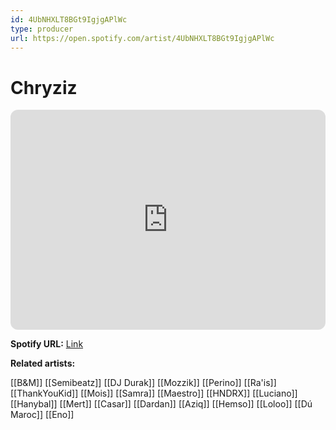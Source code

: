 ```yaml
---
id: 4UbNHXLT8BGt9IgjgAPlWc
type: producer
url: https://open.spotify.com/artist/4UbNHXLT8BGt9IgjgAPlWc
---
```

# Chryziz

<iframe style="border-radius:12px" src="https://open.spotify.com/embed/artist/4UbNHXLT8BGt9IgjgAPlWc" width="100%" height="352" frameBorder="0" allowfullscreen="" allow="autoplay; clipboard-write; encrypted-media; fullscreen; picture-in-picture" loading="lazy"></iframe>

**Spotify URL:** [Link](https://open.spotify.com/artist/4UbNHXLT8BGt9IgjgAPlWc)

**Related artists:**

[[B&M]]
[[Semibeatz]]
[[DJ Durak]]
[[Mozzik]]
[[Perino]]
[[Ra'is]]
[[ThankYouKid]]
[[Mois]]
[[Samra]]
[[Maestro]]
[[HNDRX]]
[[Luciano]]
[[Hanybal]]
[[Mert]]
[[Casar]]
[[Dardan]]
[[Aziq]]
[[Hemso]]
[[Loloo]]
[[Dú Maroc]]
[[Eno]]
